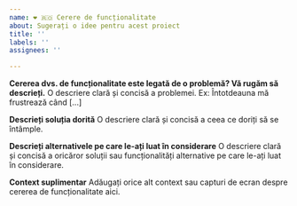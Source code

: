 ```yaml
---
name: ❤️ 🇷🇴 Cerere de funcționalitate
about: Sugerați o idee pentru acest proiect
title: ''
labels: ''
assignees: ''

---
```


**Cererea dvs. de funcționalitate este legată de o problemă? Vă rugăm să descrieți.**
O descriere clară și concisă a problemei. Ex: Întotdeauna mă frustrează când [...]

**Descrieți soluția dorită**
O descriere clară și concisă a ceea ce doriți să se întâmple.

**Descrieți alternativele pe care le-ați luat în considerare**
O descriere clară și concisă a oricăror soluții sau funcționalități alternative pe care le-ați luat în considerare.

**Context suplimentar**
Adăugați orice alt context sau capturi de ecran despre cererea de funcționalitate aici.
